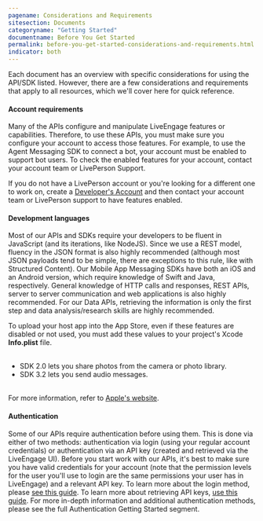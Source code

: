 ```yaml
---
pagename: Considerations and Requirements
sitesection: Documents
categoryname: "Getting Started"
documentname: Before You Get Started
permalink: before-you-get-started-considerations-and-requirements.html
indicator: both
---
```



Each document has an overview with specific considerations for using the API/SDK listed. However, there are a few considerations and requirements that apply to all resources, which we'll cover here for quick reference. 

#### Account requirements

Many of the APIs configure and manipulate LiveEngage features or capabilities. Therefore, to use these APIs, you must make sure you configure your account to access those features. For example, to use the Agent Messaging SDK to connect a bot, your account must be enabled to support bot users.  To check the enabled features for your account, contact your account team or LivePerson Support. 

<div class="important">
If you do not have a LivePerson account or you're looking for a different one to work on, create a <a href="http://register.liveperson.com/developer/signup">Developer's Account</a> and then contact your account team or LivePerson support to have features enabled. 
</div>

#### Development languages

Most of our APIs and SDKs require your developers to be fluent in JavaScript (and its iterations, like NodeJS). Since we use a REST model, fluency in the JSON format is also highly recommended (although most JSON payloads tend to be simple, there are exceptions to this rule, like with Structured Content). Our Mobile App Messaging SDKs have both an iOS and an Android version, which require knowledge of Swift and Java, respectively. General knowledge of HTTP calls and responses, REST APIs, server to server communication and web applications is also highly recommended. For our Data APIs, retrieving the information is only the first step and data analysis/research skills are highly recommended.

<div class="important">
To upload your host app into the App Store, even if these features are disabled or not used, you must add these values to your project's Xcode <b>Info.plist</b> file. <br><br><ul><li>SDK 2.0 lets you share photos from the camera or photo library.</li><li>SDK 3.2 lets you send audio messages.</li></ul><br>For more information, refer to <a href="https://developer.apple.com/library/prerelease/content/documentation/General/Reference/InfoPlistKeyReference/Articles/CocoaKeys.html">Apple's website</a>.
</div>


#### Authentication

Some of our APIs require authentication before using them. This is done via either of two methods: authentication via login (using your regular account credentials) or authentication via an API key (created and retrieved via the LiveEngage UI). Before you start work with our APIs, it's best to make sure you have valid credentials for your account (note that the permission levels for the user you'll use to login are the same permissions your user has in LiveEngage) and a relevant API key. To learn more about the login method, please [see this guide](login-getting-started.html). To learn more about retrieving API keys, [use this guide](guides-gettingstarted.html). For more in-depth information and additional authentication methods, please see the full Authentication Getting Started segment.
